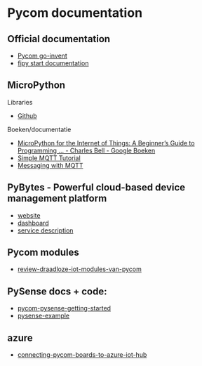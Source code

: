 # Pycom documentation

## Official documentation

 * [Pycom go-invent](https://docs.pycom.io)
 * [fipy start documentation](https://core-electronics.com.au/tutorials/pycom-fipy-getting-started.html)


## MicroPython

Libraries

 * [Github](https://github.com/micropython/micropython-lib)


Boeken/documentatie

 * [MicroPython for the Internet of Things: A Beginner’s Guide to Programming ... - Charles Bell - Google Boeken](https://books.google.nl/books?id=70NADwAAQBAJ&pg=PA61&lpg=PA61&dq=sublime+pymakr+package&source=bl&ots=OPubBRefl2&sig=ACfU3U0DpNhesSqGF8-WtZEbVlqbzEcS-w&hl=nl&sa=X&ved=2ahUKEwjF6_bIt_PhAhXS1qQKHTzuDrQQ6AEwBXoECAkQAQ#v=onepage&q&f=false)
 * [Simple MQTT Tutorial](https://forum.pycom.io/topic/211/simple-mqtt-tutorial)
 * [Messaging with MQTT](https://micropython-iot-hackathon.readthedocs.io/en/latest/mqtt.html)

## PyBytes - Powerful cloud-based device management platform

  * [website](https://pyauth.pybytes.pycom.io/login)
  * [dashboard](https://pybytes.pycom.io/devices/view)
  * [service description](https://pycom.io/solutions/software/pybytes/)


## Pycom modules  

  * [review-draadloze-iot-modules-van-pycom](https://www.elektormagazine.nl/news/review-draadloze-iot-modules-van-pycom)



## PySense docs + code:

  * [pycom-pysense-getting-started](https://core-electronics.com.au/tutorials/pycom-pysense-getting-started.html)
  * [pysense-example](https://github.com/brocaar/pycom-examples/tree/master/pysense-example)



## azure

  * [connecting-pycom-boards-to-azure-iot-hub](https://www.jimbobbennett.io/connecting-pycom-boards-to-azure-iot-hub/)


